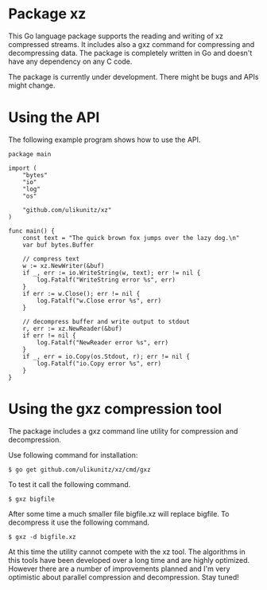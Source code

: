 # Package xz

This Go language package supports the reading and writing of xz
compressed streams. It includes also a gxz command for compressing and
decompressing data. The package is completely written in Go and doesn't
have any dependency on any C code.

The package is currently under development. There might be bugs and APIs
might change.

# Using the API

The following example program shows how to use the API.

    package main

    import (
        "bytes"
        "io"
        "log"
        "os"

        "github.com/ulikunitz/xz"
    )

    func main() {
        const text = "The quick brown fox jumps over the lazy dog.\n"
        var buf bytes.Buffer

        // compress text
        w := xz.NewWriter(&buf)
        if _, err := io.WriteString(w, text); err != nil {
            log.Fatalf("WriteString error %s", err)
        }
        if err := w.Close(); err != nil {
            log.Fatalf("w.Close error %s", err)
        }

        // decompress buffer and write output to stdout
        r, err := xz.NewReader(&buf)
        if err != nil {
            log.Fatalf("NewReader error %s", err)
        }
        if _, err = io.Copy(os.Stdout, r); err != nil {
            log.Fatalf("io.Copy error %s", err)
        }
    }

# Using the gxz compression tool

The package includes a gxz command line utility for compression and
decompression.

Use following command for installation:

    $ go get github.com/ulikunitz/xz/cmd/gxz

To test it call the following command.

    $ gxz bigfile

After some time a much smaller file bigfile.xz will replace bigfile.
To decompress it use the following command.

    $ gxz -d bigfile.xz

At this time the utility cannot compete with the xz tool. The algorithms
in this tools have been developed over a long time and are highly
optimized. However there are a number of improvements planned and I'm
very optimistic about parallel compression and decompression. Stay
tuned!
